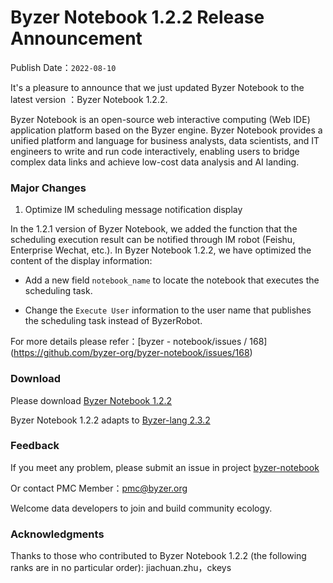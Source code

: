 # Byzer Notebook 1.2.2 Release Announcement

Publish Date：`2022-08-10`

It's a pleasure to announce that we just updated Byzer Notebook to the latest version ：Byzer Notebook 1.2.2.

Byzer Notebook is an open-source web interactive computing (Web IDE) application platform based on the Byzer engine. Byzer Notebook provides a unified platform and language for business analysts, data scientists, and IT engineers to write and run code interactively, enabling users to bridge complex data links and achieve low-cost data analysis and AI landing.

### Major Changes

1. Optimize IM scheduling message notification display

In the 1.2.1 version of Byzer Notebook, we added the function that the scheduling execution result can be notified through IM robot (Feishu, Enterprise Wechat, etc.). In Byzer Notebook 1.2.2, we have optimized the content of the display information:

- Add a new field `notebook_name` to locate the notebook that executes the scheduling task.

- Change the `Execute User` information to the user name that publishes the scheduling task instead of ByzerRobot.

For more details please refer：[byzer - notebook/issues / 168] (https://github.com/byzer-org/byzer-notebook/issues/168)

### Download

Please download [Byzer Notebook 1.2.2](https://download.byzer.org/byzer-notebook/1.2.2/)

Byzer Notebook 1.2.2 adapts to [Byzer-lang 2.3.2](https://download.byzer.org/byzer/2.3.2/)

### Feedback

If you meet any problem, please submit an issue in project [byzer-notebook](https://github.com/byzer-org/byzer-notebook)

Or contact PMC Member：pmc@byzer.org

Welcome data developers to join and build community ecology.

### Acknowledgments

Thanks to those who contributed to Byzer Notebook 1.2.2 (the following ranks are in no particular order): jiachuan.zhu，ckeys
